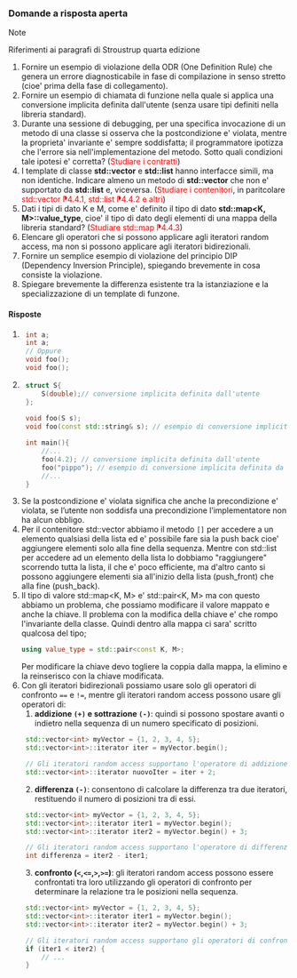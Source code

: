 
### Domande a risposta aperta

> [!NOTE]
> Riferimenti ai paragrafi di Stroustrup quarta edizione

1. Fornire un esempio di violazione della ODR (One Definition Rule) che genera un errore diagnosticabile in fase di compilazione in senso stretto (cioe' prima della fase di collegamento).
2. Fornire un esempio di chiamata di funzione nella quale si applica una conversione implicita definita dall'utente (senza usare tipi definiti nella libreria standard).
3. Durante una sessione di debugging, per una specifica invocazione di un metodo di una classe si osserva che la postcondizione e' violata, mentre la proprieta' invariante e' sempre soddisfatta; il programmatore ipotizza che l'errore sia nell'implementazione del metodo. Sotto quali condizioni tale ipotesi e' corretta? (<font color="red">Studiare i contratti</font>)
4. I template di classe **std::vector** e **std::list** hanno interfacce simili, ma non identiche. Indicare almeno un metodo di **std::vector** che non e' supportato da **std::list** e, viceversa. (<font color="red">Studiare i contenitori</font>, in paritcolare <font color="red">std::vector ⁋4.4.1, std::list ⁋4.4.2 e altri</font>)
5. Dati i tipi di dato K e M, come e' definito il tipo di dato **std::map<K, M>::value_type**, cioe' il tipo di dato degli elementi di una mappa della libreria standard? (<font color="red">Studiare std::map ⁋4.4.3</font>)
6. Elencare gli operatori che si possono applicare agli iteratori random access, ma non si possono applicare agli iteratori bidirezionali.
7. Fornire un semplice esempio di violazione del principio DIP (Dependency Inversion Principle), spiegando brevemente in cosa consiste la violazione.
8. Spiegare brevemente la differenza esistente tra la istanziazione e la specializzazione di un template di funzone.
   
#### Risposte

1. ```c++
    int a;
    int a;
    // Oppure
    void foo();
    void foo();
2. ```c++
    struct S{
        S(double);// conversione implicita definita dall'utente
    };
    
    void foo(S s);
    void foo(const std::string& s); // esempio di conversione implicita definita da STL

    int main(){
        //...
        foo(4.2); // conversione implicita definita dall'utente
        foo("pippo"); // esempio di conversione implicita definita da STL
        //...
    }
3. Se la postcondizione e' violata significa che anche la precondizione e' violata, se l’utente non soddisfa una precondizione l’implementatore non ha alcun obbligo.
4. Per il contenitore std::vector abbiamo il metodo `[]` per accedere a un elemento qualsiasi della lista ed e' possibile fare sia la push back cioe' aggiungere elementi solo alla fine della sequenza. Mentre con std::list per accedere ad un elemento della lista lo dobbiamo "raggiungere" scorrendo tutta la lista, il che e' poco efficiente, ma d'altro canto si possono aggiungere elementi sia all'inizio della lista (push_front) che alla fine (push_back).
5. Il tipo di valore std::map<K, M> e' std::pair<K, M> ma con questo abbiamo un problema, che possiamo modificare il valore mappato e anche la chiave. Il problema con la modifica della chiave e' che rompo l'invariante della classe. Quindi dentro alla mappa ci sara' scritto qualcosa del tipo;
   ```c++
   using value_type = std::pair<const K, M>;
   ```
   Per modificare la chiave devo togliere la coppia dalla mappa, la elimino e la reinserisco con la chiave modificata.
6. Con gli iteratori bidirezionali possiamo usare solo gli operatori di confronto `==` e `!=`, mentre gli iteratori random access possono usare gli operatori di:
   1.  **addizione `(+)` e sottrazione `(-)`**: quindi si possono spostare avanti o indietro nella sequenza di un numero specificato di posizioni.
   ```c++
    std::vector<int> myVector = {1, 2, 3, 4, 5};
    std::vector<int>::iterator iter = myVector.begin();

    // Gli iteratori random access supportano l'operatore di addizione
    std::vector<int>::iterator nuovoIter = iter + 2;
   ```
   2. **differenza `(-)`**: consentono di calcolare la differenza tra due iteratori, restituendo il numero di posizioni tra di essi.
   ```c++
    std::vector<int> myVector = {1, 2, 3, 4, 5};
    std::vector<int>::iterator iter1 = myVector.begin();
    std::vector<int>::iterator iter2 = myVector.begin() + 3;

    // Gli iteratori random access supportano l'operatore di differenza
    int differenza = iter2 - iter1;
   ```
   3. **confronto (`<`,`<=`,`>`,`>=`)**: gli iteratori random access possono essere confrontati tra loro utilizzando gli operatori di confronto per determinare la relazione tra le posizioni nella sequenza.
   ```c++
    std::vector<int> myVector = {1, 2, 3, 4, 5};
    std::vector<int>::iterator iter1 = myVector.begin();
    std::vector<int>::iterator iter2 = myVector.begin() + 3;

    // Gli iteratori random access supportano gli operatori di confronto
    if (iter1 < iter2) {
        // ...
    }
   ```